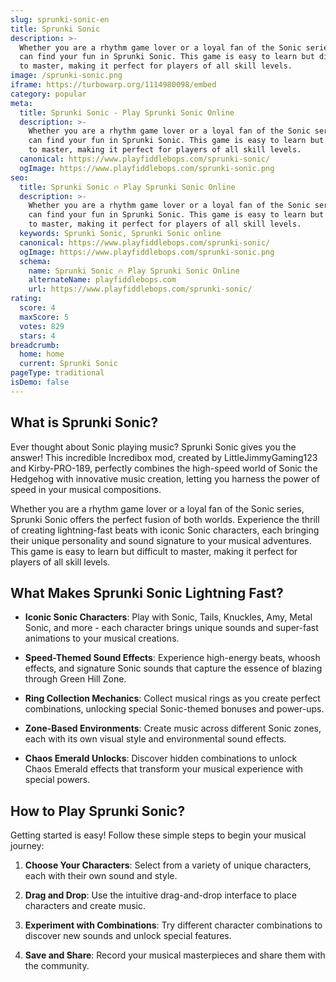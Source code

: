 ```yaml
---
slug: sprunki-sonic-en
title: Sprunki Sonic
description: >-
  Whether you are a rhythm game lover or a loyal fan of the Sonic series, you
  can find your fun in Sprunki Sonic. This game is easy to learn but difficult
  to master, making it perfect for players of all skill levels.
image: /sprunki-sonic.png
iframe: https://turbowarp.org/1114980098/embed
category: popular
meta:
  title: Sprunki Sonic - Play Sprunki Sonic Online
  description: >-
    Whether you are a rhythm game lover or a loyal fan of the Sonic series, you
    can find your fun in Sprunki Sonic. This game is easy to learn but difficult
    to master, making it perfect for players of all skill levels.
  canonical: https://www.playfiddlebops.com/sprunki-sonic/
  ogImage: https://www.playfiddlebops.com/sprunki-sonic.png
seo:
  title: Sprunki Sonic 🔥 Play Sprunki Sonic Online
  description: >-
    Whether you are a rhythm game lover or a loyal fan of the Sonic series, you
    can find your fun in Sprunki Sonic. This game is easy to learn but difficult
    to master, making it perfect for players of all skill levels.
  keywords: Sprunki Sonic, Sprunki Sonic online
  canonical: https://www.playfiddlebops.com/sprunki-sonic/
  ogImage: https://www.playfiddlebops.com/sprunki-sonic.png
  schema:
    name: Sprunki Sonic 🔥 Play Sprunki Sonic Online
    alternateName: playfiddlebops.com
    url: https://www.playfiddlebops.com/sprunki-sonic/
rating:
  score: 4
  maxScore: 5
  votes: 829
  stars: 4
breadcrumb:
  home: home
  current: Sprunki Sonic
pageType: traditional
isDemo: false
---
```


## What is Sprunki Sonic?

Ever thought about Sonic playing music? Sprunki Sonic gives you the answer! This incredible Incredibox mod, created by LittleJimmyGaming123 and Kirby-PRO-189, perfectly combines the high-speed world of Sonic the Hedgehog with innovative music creation, letting you harness the power of speed in your musical compositions.

Whether you are a rhythm game lover or a loyal fan of the Sonic series, Sprunki Sonic offers the perfect fusion of both worlds. Experience the thrill of creating lightning-fast beats with iconic Sonic characters, each bringing their unique personality and sound signature to your musical adventures. This game is easy to learn but difficult to master, making it perfect for players of all skill levels.

## What Makes Sprunki Sonic Lightning Fast?

- **Iconic Sonic Characters**: Play with Sonic, Tails, Knuckles, Amy, Metal Sonic, and more - each character brings unique sounds and super-fast animations to your musical creations.

- **Speed-Themed Sound Effects**: Experience high-energy beats, whoosh effects, and signature Sonic sounds that capture the essence of blazing through Green Hill Zone.

- **Ring Collection Mechanics**: Collect musical rings as you create perfect combinations, unlocking special Sonic-themed bonuses and power-ups.

- **Zone-Based Environments**: Create music across different Sonic zones, each with its own visual style and environmental sound effects.

- **Chaos Emerald Unlocks**: Discover hidden combinations to unlock Chaos Emerald effects that transform your musical experience with special powers.

## How to Play Sprunki Sonic?

Getting started is easy! Follow these simple steps to begin your musical journey:

1. **Choose Your Characters**: Select from a variety of unique characters, each with their own sound and style.

1. **Drag and Drop**: Use the intuitive drag-and-drop interface to place characters and create music.

1. **Experiment with Combinations**: Try different character combinations to discover new sounds and unlock special features.

1. **Save and Share**: Record your musical masterpieces and share them with the community.
